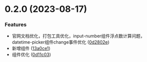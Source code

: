 # 0.2.0 (2023-08-17)


### Features

* 官网文档优化，打包工具优化，input-number组件浮点数计算问题，datetime-picker组件change事件优化 ([0d2802e](https://github.com/weimob-tech/titian-h5/commit/0d2802e783ec13ecee9f1ed896b720dc59691af8))
* 新增组件 ([13a0ce1](https://github.com/weimob-tech/titian-h5/commit/13a0ce1394cb637f53e386cc20ce300353d17d76))
* 组件优化 ([0d11c03](https://github.com/weimob-tech/titian-h5/commit/0d11c03de64898cf088bb8b6d44224ada2176aa6))



